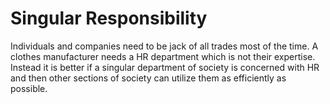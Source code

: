 ---
---

# Singular Responsibility

Individuals and companies need to be jack of all trades most of the time. A clothes manufacturer needs a HR department which is not their expertise. Instead it is better if a singular department of society is concerned with HR and then other sections of society can utilize them as efficiently as possible.
